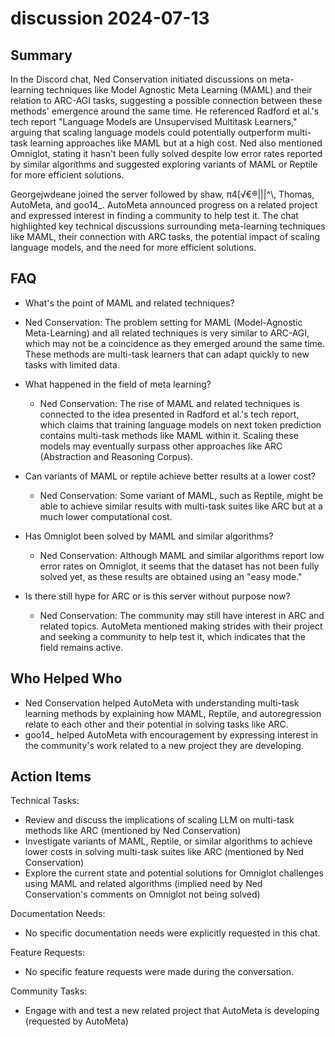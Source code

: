 # discussion 2024-07-13

## Summary
 In the Discord chat, Ned Conservation initiated discussions on meta-learning techniques like Model Agnostic Meta Learning (MAML) and their relation to ARC-AGI tasks, suggesting a possible connection between these methods' emergence around the same time. He referenced Radford et al.'s tech report "Language Models are Unsupervised Multitask Learners," arguing that scaling language models could potentially outperform multi-task learning approaches like MAML but at a high cost. Ned also mentioned Omniglot, stating it hasn't been fully solved despite low error rates reported by similar algorithms and suggested exploring variants of MAML or Reptile for more efficient solutions.

Georgejwdeane joined the server followed by shaw, π4[√€®|||^\\, Thomas, AutoMeta, and goo14_. AutoMeta announced progress on a related project and expressed interest in finding a community to help test it. The chat highlighted key technical discussions surrounding meta-learning techniques like MAML, their connection with ARC tasks, the potential impact of scaling language models, and the need for more efficient solutions.

## FAQ
 - What's the point of MAML and related techniques?
  - Ned Conservation: The problem setting for MAML (Model-Agnostic Meta-Learning) and all related techniques is very similar to ARC-AGI, which may not be a coincidence as they emerged around the same time. These methods are multi-task learners that can adapt quickly to new tasks with limited data.

- What happened in the field of meta learning?
  - Ned Conservation: The rise of MAML and related techniques is connected to the idea presented in Radford et al.'s tech report, which claims that training language models on next token prediction contains multi-task methods like MAML within it. Scaling these models may eventually surpass other approaches like ARC (Abstraction and Reasoning Corpus).

- Can variants of MAML or reptile achieve better results at a lower cost?
  - Ned Conservation: Some variant of MAML, such as Reptile, might be able to achieve similar results with multi-task suites like ARC but at a much lower computational cost.

- Has Omniglot been solved by MAML and similar algorithms?
  - Ned Conservation: Although MAML and similar algorithms report low error rates on Omniglot, it seems that the dataset has not been fully solved yet, as these results are obtained using an "easy mode."

- Is there still hype for ARC or is this server without purpose now?
  - Ned Conservation: The community may still have interest in ARC and related topics. AutoMeta mentioned making strides with their project and seeking a community to help test it, which indicates that the field remains active.

## Who Helped Who
 - Ned Conservation helped AutoMeta with understanding multi-task learning methods by explaining how MAML, Reptile, and autoregression relate to each other and their potential in solving tasks like ARC.
- goo14_ helped AutoMeta with encouragement by expressing interest in the community's work related to a new project they are developing.

## Action Items
 Technical Tasks:
  - Review and discuss the implications of scaling LLM on multi-task methods like ARC (mentioned by Ned Conservation)
  - Investigate variants of MAML, Reptile, or similar algorithms to achieve lower costs in solving multi-task suites like ARC (mentioned by Ned Conservation)
  - Explore the current state and potential solutions for Omniglot challenges using MAML and related algorithms (implied need by Ned Conservation's comments on Omniglot not being solved)

Documentation Needs:
  - No specific documentation needs were explicitly requested in this chat.

Feature Requests:
  - No specific feature requests were made during the conversation.

Community Tasks:
  - Engage with and test a new related project that AutoMeta is developing (requested by AutoMeta)

